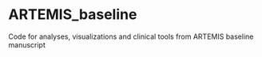 # ARTEMIS_baseline
Code for analyses, visualizations and clinical tools from ARTEMIS baseline manuscript
